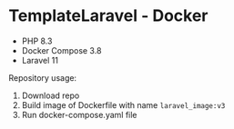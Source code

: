 # TemplateLaravel - Docker

- PHP 8.3
- Docker Compose 3.8
- Laravel 11

Repository usage:

 1. Download repo
 2. Build image of Dockerfile with name ```laravel_image:v3```
 3. Run docker-compose.yaml file